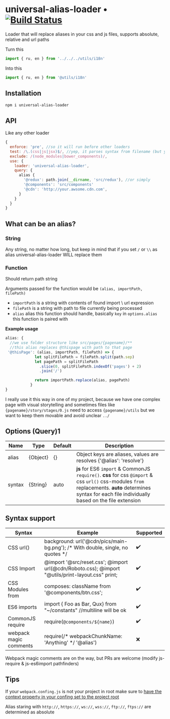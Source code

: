 # universal-alias-loader • [![Build Status](https://travis-ci.org/VsevolodTrofimov/universal-alias-loader.svg?branch=master)](https://travis-ci.org/VsevolodTrofimov/universal-alias-loader)
Loader that will replace aliases in your css and js files, supports absolute, relative and url paths

Turn this
```javascript
import { ru, en } from '../../../utils/i18n'
```

Into this
```javascript
import { ru, en } from '@utils/i18n'
```

## Installation
```bash
npm i universal-alias-loader
```

## API
Like any other loader
```javascript
{
  enforce: 'pre', //so it will run before other loaders
  test: /\.(css|js|jsx)$/, //yep, it parses syntax from filename (but you can set syntax yourself)
  exclude: /(node_modules|bower_components)/,
  use: {
    loader: 'universal-alias-loader',  
    query: {
      alias {
        '@redux': path.join(__dirname, 'src/redux'), //or simply
        '@components': 'src/components'
        '@cdn': 'http://your.awsome.cdn.com',
      }
    }
  }
}
```

## What can be an alias?
### String
Any string, no matter how long, but keep in mind that if you set `/` or `\\` as alias universal-alias-loader WILL replace them
### Function
Should return path string

Arguments passed for the function would be `(alias, importPath, filePath)`
 - `importPath` is a string with contents of found import \ url expression
 - `filePath` is a string with path to file currently being processed
 - `alias` alias this function should handle, basically `key` in `options.alias` this function is paired with

 **Example usage**
 ```javascript
 alias: {
   //we use folder structure like src/pages/{pagename}/**
   //this alias replaces @thispage with path to that page
  '@thisPage': (alias, importPath, filePath) => {
              let splitFilePath = filePath.split(path.sep)
              let pagePath = splitFilePath
                .slice(0, splitFilePath.indexOf('pages') + 2)
                .join('/')

              return importPath.replace(alias, pagePath)
            }
}
 ```
 I really use it this way in one of my project, because we have one complex page with visual storytelling and sometimes files like `{pagename}/story/stages/0.js` need to access `{pagename}/utils` but we want to keep them movable and avoid unclear `../`

## Options (Query)1
| Name | Type     | Default       | Description                                                                                                      |
|-----------------|----------|---------------|------------------------------------------------------------------------------------------------------------------|
| alias           | {Object} | {}            | Object keys are aliases, values are resolves {'@alias': 'resolve'}                                               |
| syntax          | {String} | auto          | **js** for ES6 `import` & CommonJS `require()`. **css** for css `@import` & css `url()` css-modules `from` replacements. **auto** determines syntax for each file individually based on the file extension|


## Syntax support
| Syntax                 | Example                                                                                            | Supported          |
|------------------------|----------------------------------------------------------------------------------------------------|--------------------|
| CSS url()              | background: url('@cdn/pics/main-bg.png'); /* With double, single, no quotes */                     | :heavy_check_mark: |
| CSS Import             | @import '@src/reset.css'; @import url(@cdn/Roboto.css); @import "@utils/print-layout.css" print;   | :heavy_check_mark: |
| CSS Modules from       | composes: className from '@components/btn.css';                                                    | :heavy_check_mark: |
| ES6 imports            | import {   Foo as Bar, Qux} from "~/constants" //multiline will be ok                              | :heavy_check_mark: |
| CommonJS require       | require(`@components/${name}`)                                                                     | :heavy_check_mark: |
| webpack magic comments | require(/* webpackChunkName: 'Anything' */ '@alias')                                               | :x:                |

Webpack magic comments are on the way, but PRs are welcome (modify js-require & js-es6import pathfinders)

## Tips
If your `webpack.confing.js` is not your project in root make sure to [have the context property in your confing set to the project root](https://github.com/gokulkrishh/how-to-setup-webpack-2)

Alias staring with `http://`, `https://`, `ws://`, `wss://`, `ftp://`, `ftps://` are determined as absolute
